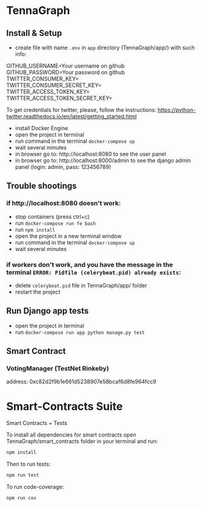 # TennaGraph

## Install & Setup
- create file with name `.env` in `app` directory (TennaGraph/app/) with such info:


GITHUB_USERNAME=Your username on github<br />
GITHUB_PASSWORD=Your password on github<br />
TWITTER_CONSUMER_KEY=<br />
TWITTER_CONSUMER_SECRET_KEY=<br />
TWITTER_ACCESS_TOKEN_KEY=<br />
TWITTER_ACCESS_TOKEN_SECRET_KEY=<br />

To get credentials for twitter, please, follow the instructions:
https://python-twitter.readthedocs.io/en/latest/getting_started.html

- install Docker Engine
- open the project in terminal
- run command in the terminal `docker-compose up`
- wait several minutes
- in browser go to: http://localhost:8080 to see the user panel 
- in browser go to: http://localhost:8000/admin to see the django admin panel (login: admin, pass: 123456789)

## Trouble shootings
### if http://localhost:8080 doesn't work:
- stop containers (press ctrl+c)
- run `docker-compose run fe bash`
- run `npm install`
- open the project in a new terminal window
- run command in the terminal `docker-compose up`
- wait several minutes

###  if workers don't work, and you have the message in the terminal `ERROR: Pidfile (celerybeat.pid) already exists`:
- delete `celerybeat.pid` file in TennaGraph/app/ folder
- restart the project

## Run Django app tests
- open the project in terminal
- run `docker-compose run app python manage.py test`

## Smart Contract
### VotingManager (TestNet Rinkeby)
address: 0xc82d2f9b1e661d5238907e58bcaf6d8fe964fcc9

# Smart-Contracts Suite
Smart Contracts + Tests

To install all dependencies for smart contracts open TennaGraph/smart_contracts folder in your terminal and run:
``` bash
npm install
```

Then to run tests:
``` bash
npm run test
```

To run code-coverage:
``` bash
npm run cov
```